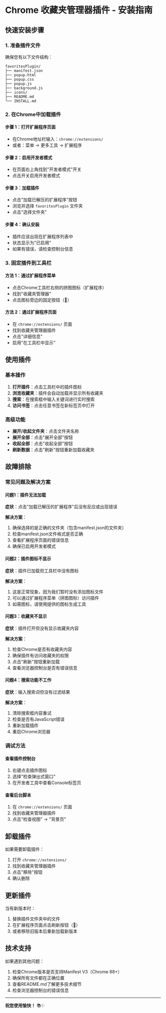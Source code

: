 # Chrome 收藏夹管理器插件 - 安装指南

## 快速安装步骤

### 1. 准备插件文件
确保您有以下文件结构：
```
favoritesPlugin/
├── manifest.json
├── popup.html
├── popup.css
├── popup.js
├── background.js
├── icons/
├── README.md
└── INSTALL.md
```

### 2. 在Chrome中加载插件

#### 步骤 1：打开扩展程序页面
- 在Chrome地址栏输入：`chrome://extensions/`
- 或者：菜单 → 更多工具 → 扩展程序

#### 步骤 2：启用开发者模式
- 在页面右上角找到"开发者模式"开关
- 点击开关启用开发者模式

#### 步骤 3：加载插件
- 点击"加载已解压的扩展程序"按钮
- 浏览并选择 `favoritesPlugin` 文件夹
- 点击"选择文件夹"

#### 步骤 4：确认安装
- 插件应该出现在扩展程序列表中
- 状态显示为"已启用"
- 如果有错误，请检查控制台信息

### 3. 固定插件到工具栏

#### 方法 1：通过扩展程序菜单
- 点击Chrome工具栏右侧的拼图图标（扩展程序）
- 找到"收藏夹管理器"
- 点击图标旁边的固定按钮（📌）

#### 方法 2：通过扩展程序页面
- 在 `chrome://extensions/` 页面
- 找到收藏夹管理器插件
- 点击"详细信息"
- 启用"在工具栏中显示"

## 使用插件

### 基本操作
1. **打开插件**：点击工具栏中的插件图标
2. **浏览收藏夹**：插件会自动加载并显示所有收藏夹
3. **搜索**：在搜索框中输入关键词进行实时搜索
4. **访问书签**：点击任意书签在新标签页中打开

### 高级功能
- **展开/收起文件夹**：点击文件夹名称
- **展开全部**：点击"展开全部"按钮
- **收起全部**：点击"收起全部"按钮
- **刷新数据**：点击"刷新"按钮重新加载收藏夹

## 故障排除

### 常见问题及解决方案

#### 问题1：插件无法加载
**症状**：点击"加载已解压的扩展程序"后没有反应或出现错误

**解决方案**：
1. 确保选择的是正确的文件夹（包含manifest.json的文件夹）
2. 检查manifest.json文件格式是否正确
3. 查看扩展程序页面的错误信息
4. 确保已启用开发者模式

#### 问题2：插件图标不显示
**症状**：插件已加载但工具栏中没有图标

**解决方案**：
1. 这是正常现象，因为我们暂时没有添加图标文件
2. 可以通过扩展程序菜单（拼图图标）访问插件
3. 如需图标，请使用提供的图标生成工具

#### 问题3：收藏夹不显示
**症状**：插件打开但没有显示收藏夹内容

**解决方案**：
1. 检查Chrome是否有收藏夹内容
2. 确保插件有访问收藏夹的权限
3. 点击"刷新"按钮重新加载
4. 查看浏览器控制台是否有错误信息

#### 问题4：搜索功能不工作
**症状**：输入搜索词但没有过滤结果

**解决方案**：
1. 清除搜索框内容重试
2. 检查是否有JavaScript错误
3. 重新加载插件
4. 重启Chrome浏览器

### 调试方法

#### 查看插件控制台
1. 右键点击插件图标
2. 选择"检查弹出式窗口"
3. 在开发者工具中查看Console标签页

#### 查看后台脚本
1. 在 `chrome://extensions/` 页面
2. 找到收藏夹管理器插件
3. 点击"检查视图" → "背景页"

## 卸载插件

如果需要卸载插件：
1. 打开 `chrome://extensions/`
2. 找到收藏夹管理器插件
3. 点击"移除"按钮
4. 确认删除

## 更新插件

当有新版本时：
1. 替换插件文件夹中的文件
2. 在扩展程序页面点击刷新按钮（🔄）
3. 或者移除旧版本后重新加载新版本

## 技术支持

如果遇到其他问题：
1. 检查Chrome版本是否支持Manifest V3（Chrome 88+）
2. 确保所有文件都在正确位置
3. 查看README.md了解更多技术细节
4. 检查浏览器控制台的错误信息

---

**祝您使用愉快！** 📚✨
